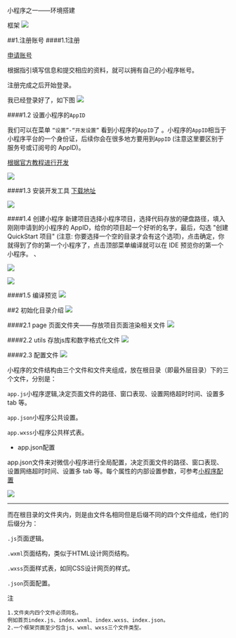 小程序之一——环境搭建

框架
![](https://ws2.sinaimg.cn/large/006tKfTcly1fpzgdj0d9zj312x2egqep.jpg)

##1.注册账号
####1.1注册

[申请账号](https://mp.weixin.qq.com/)

根据指引填写信息和提交相应的资料，就可以拥有自己的小程序帐号。

注册完成之后开始登录。

我已经登录好了，如下图
![](https://ws2.sinaimg.cn/large/006tKfTcly1fpyekt8sttj30z90ietbi.jpg)

####1.2 设置小程序的`AppID`

我们可以在菜单 `“设置”-“开发设置”` 看到小程序的`AppID`了 。小程序的`AppID`相当于小程序平台的一个身份证，后续你会在很多地方要用到`AppID` (注意这里要区别于服务号或订阅号的 AppID)。

[根据官方教程进行开发](https://mp.weixin.qq.com/debug/wxadoc/dev/)

![](https://ws2.sinaimg.cn/large/006tKfTcgy1fpyeorx5mrj30zi0gnq4l.jpg)

####1.3 安装开发工具
[下载地址](https://developers.weixin.qq.com/miniprogram/dev/devtools/download.html)

![](https://ws4.sinaimg.cn/large/006tKfTcgy1fpyeuofqwrj30zj0fojty.jpg)

####1.4 创建小程序
新建项目选择小程序项目，选择代码存放的硬盘路径，填入刚刚申请到的小程序的 AppID，给你的项目起一个好听的名字，最后，勾选 "创建 QuickStart 项目" (注意: 你要选择一个空的目录才会有这个选项)，点击确定，你就得到了你的第一个小程序了，点击顶部菜单编译就可以在 IDE 预览你的第一个小程序。
、

![](https://ws1.sinaimg.cn/large/006tKfTcly1fpyexjx2t8j30900dajru.jpg)

![](https://upload-images.jianshu.io/upload_images/5640239-9a20083e29d1b7ce?imageMogr2/auto-orient/strip%7CimageView2/2/w/640)

####1.5 编译预览
![](https://upload-images.jianshu.io/upload_images/5640239-7414d14b7afc3139?imageMogr2/auto-orient/strip%7CimageView2/2/w/370)

##2 初始化目录介绍
![](https://upload-images.jianshu.io/upload_images/3133209-0d9b75eb257633d2.png?imageMogr2/auto-orient/strip%7CimageView2/2/w/472)

####2.1 page 页面文件夹——存放项目页面渲染相关文件
![](https://upload-images.jianshu.io/upload_images/5640239-f520ba6a217cdc5e?imageMogr2/auto-orient/strip%7CimageView2/2/w/307)

####2.2 utils 存放js库和数字格式化文件
![](https://upload-images.jianshu.io/upload_images/5640239-d1fe1c22a9e01661?imageMogr2/auto-orient/strip%7CimageView2/2/w/305)

####2.3 配置文件
![](https://upload-images.jianshu.io/upload_images/5640239-dc052cca669a9257?imageMogr2/auto-orient/strip%7CimageView2/2/w/296)

小程序的文件结构由三个文件和文件夹组成，放在根目录（即最外层目录）下的三个文件，分别是：

`app.js`小程序逻辑,决定页面文件的路径、窗口表现、设置网络超时时间、设置多 tab 等。

`app.json`小程序公共设置。

`app.wxss`小程序公共样式表。


* app.json配置

app.json文件来对微信小程序进行全局配置，决定页面文件的路径、窗口表现、设置网络超时时间、设置多 tab 等。每个属性的内部设置参数，可参考[小程序配置](https://developers.weixin.qq.com/miniprogram/dev/framework/config.html)

![](https://ws4.sinaimg.cn/large/006tKfTcly1fpyfiq74r2j30pe0cnjsd.jpg)

---
而在根目录的文件夹内，则是由文件名相同但是后缀不同的四个文件组成，他们的后缀分为：

`.js`页面逻辑。

`.wxml`页面结构，类似于HTML设计网页结构。

`.wxss`页面样式表，如同CSS设计网页的样式。

`.json`页面配置。

注

```
1.文件夹内四个文件必须同名。
例如首页index.js、index.wxml、index.wxss、index.json。
2.一个框架页面至少包含js、wxml、wxss三个文件类型。
```

